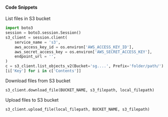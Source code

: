 #### Code Snippets

List files in S3 bucket
```python
import boto3
session = boto3.session.Session()
s3_client = session.client(
    service_name = 's3',
    aws_access_key_id = os.environ['AWS_ACCESS_KEY_ID'],
    aws_secret_access_key = os.environ['AWS_SECRET_ACCESS_KEY'],
    endpoint_url = '',
)
c = s3_client.list_objects_v2(Bucket='sg....', Prefix='folder/path/')
[i['Key'] for i in c['Contents']]
```

Download files from S3 bucket
```python
s3_client.download_file(BUCKET_NAME, s3_filepath, local_filepath)
```

Upload files to S3 bucket
```python
s3_client.upload_file(local_filepath, BUCKET_NAME, s3_filepath)
```